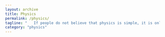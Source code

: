 ```yaml
---
layout: archive
title: Physics
permalink: /physics/
tagline: "   If people do not believe that physics is simple, it is only because they do not realize how complicated life is."
category: "physics"
---
```

